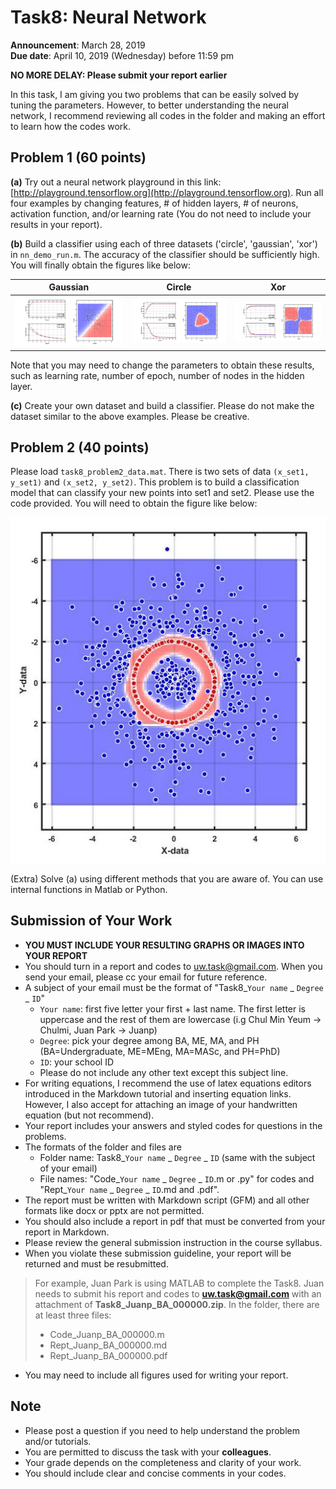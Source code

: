 # Task8: Neural Network

**Announcement**: March 28, 2019    
**Due date**: April 10, 2019 (Wednesday) before 11:59 pm      

**NO MORE DELAY: Please submit your report earlier**   

In this task, I am giving you two problems that can be easily solved by tuning the parameters. However, to better understanding the neural network, I recommend reviewing all codes in the folder and making an effort to learn how the codes work.  
    
## Problem 1 (60 points)
**(a)** Try out a neural network playground in this link: [http://playground.tensorflow.org](http://playground.tensorflow.org). Run all four examples by changing features, # of hidden layers, # of neurons, activation function, and/or learning rate (You do not need to include your results in your report). 

**(b)** Build a classifier using each of three datasets ('circle', 'gaussian', 'xor') in `nn_demo_run.m`. The accuracy of the classifier should be sufficiently high. You will finally obtain the figures like below: 

|Gaussian|Circle|Xor|
|:----:|:-----:|:----:|
|![](sample/gaussian.jpg)|![](sample/circle.jpg)|![](sample/xor.jpg)|

Note that you may need to change the parameters to obtain these results, such as learning rate, number of epoch, number of nodes in the hidden layer. 

**(c)** Create your own dataset and build a classifier. Please do not make the dataset similar to the above examples. Please be creative. 

## Problem 2 (40 points)
Please load `task8_problem2_data.mat`. There is two sets of data `(x_set1, y_set1)` and `(x_set2, y_set2)`. This problem is to build a classification model that can classify your new points into set1 and set2. Please use the code provided. You will need to obtain the figure like below:

![](sample/problem2.jpg)

(Extra) Solve (a) using different methods that you are aware of. You can use internal functions in Matlab or Python.     


## Submission of Your Work
* **YOU MUST INCLUDE YOUR RESULTING GRAPHS OR IMAGES INTO YOUR REPORT**
* You should turn in a report and codes to uw.task@gmail.com. When you send your email, please cc your email for future reference.  
* A subject of your email must be the format of "Task8_`Your name` _ `Degree` _ `ID`"
	* `Your name`: first five letter your first + last name. The first letter is uppercase and the rest of them are lowercase (i.g Chul Min Yeum -> Chulmi, Juan Park -> Juanp)   
	* `Degree`: pick your degree among BA, ME, MA, and PH (BA=Undergraduate, ME=MEng, MA=MASc, and PH=PhD)  
	* `ID`: your school ID
	* Please do not include any other text except this subject line.    
* For writing equations, I recommend the use of latex equations editors introduced in the Markdown tutorial and inserting equation links. However, I also accept for attaching an image of your handwritten equation (but not recommend). 
* Your report includes your answers and styled codes for questions in the problems.
* The formats of the folder and files are 
	* Folder name: Task8_`Your name` _ `Degree` _ `ID` (same with the subject of your email)  
	* File names: "Code_`Your name` _ `Degree` _ `ID`.m or .py" for codes and "Rept_`Your name` _ `Degree` _ `ID`.md and .pdf".   
* The report must be written with Markdown script (GFM) and all other formats like docx or pptx are not permitted. 
* You should also include a report in pdf that must be converted from your report in Markdown.
* Please review the general submission instruction in the course syllabus. 
* When you violate these submission guideline, your report will be returned and must be resubmitted. 
> For example, Juan Park is using MATLAB to complete the Task8. Juan needs to submit his report and codes to **uw.task@gmail.com** with an attachment of **Task8_Juanp_BA_000000.zip**. In the folder, there are at least three files: 
> * Code_Juanp_BA_000000.m
> * Rept_Juanp_BA_000000.md
> * Rept_Juanp_BA_000000.pdf
* You may need to include all figures used for writing your report. 

## Note
* Please post a question if you need to help understand the problem and/or tutorials. 
* You are permitted to discuss the task with your **colleagues**.   
* Your grade depends on the completeness and clarity of your work.  
* You should include clear and concise comments in your codes.  